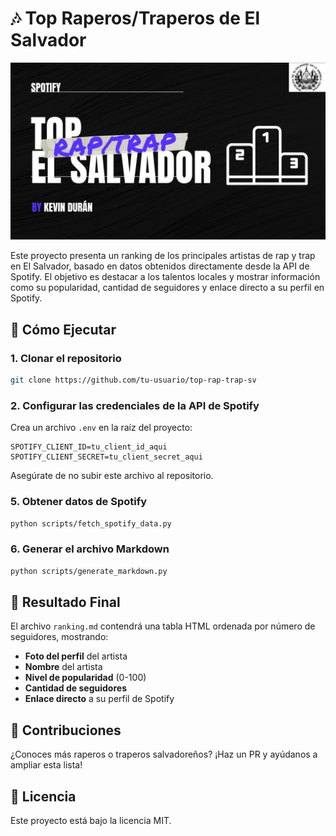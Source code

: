 # 🎶 Top Raperos/Traperos de El Salvador

![Top Artistas de El Salvador](portada.jpg)

Este proyecto presenta un ranking de los principales artistas de rap y trap en El Salvador, basado en datos obtenidos directamente desde la API de Spotify. El objetivo es destacar a los talentos locales y mostrar información como su popularidad, cantidad de seguidores y enlace directo a su perfil en Spotify.


## 🚀 Cómo Ejecutar

### 1. Clonar el repositorio
```bash
git clone https://github.com/tu-usuario/top-rap-trap-sv
```

### 2. Configurar las credenciales de la API de Spotify
Crea un archivo `.env` en la raíz del proyecto:
```env
SPOTIFY_CLIENT_ID=tu_client_id_aqui
SPOTIFY_CLIENT_SECRET=tu_client_secret_aqui
```
Asegúrate de no subir este archivo al repositorio.

### 5. Obtener datos de Spotify
```bash
python scripts/fetch_spotify_data.py
```

### 6. Generar el archivo Markdown
```bash
python scripts/generate_markdown.py
```

## 📄 Resultado Final
El archivo `ranking.md` contendrá una tabla HTML ordenada por número de seguidores, mostrando:

- **Foto del perfil** del artista
- **Nombre** del artista
- **Nivel de popularidad** (0-100)
- **Cantidad de seguidores**
- **Enlace directo** a su perfil de Spotify

## 📝 Contribuciones
¿Conoces más raperos o traperos salvadoreños? ¡Haz un PR y ayúdanos a ampliar esta lista!

## 📄 Licencia
Este proyecto está bajo la licencia MIT.


